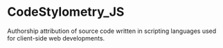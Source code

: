 # CodeStylometry_JS
Authorship attribution of source code written in scripting languages used for client-side web developments.
